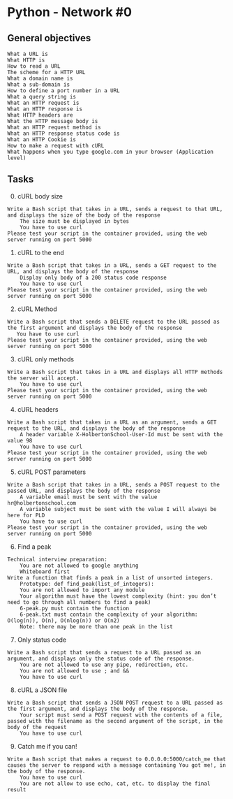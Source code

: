 # Python - Network #0
## General objectives
    What a URL is
    What HTTP is
    How to read a URL
    The scheme for a HTTP URL
    What a domain name is
    What a sub-domain is
    How to define a port number in a URL
    What a query string is
    What an HTTP request is
    What an HTTP response is
    What HTTP headers are
    What the HTTP message body is
    What an HTTP request method is
    What an HTTP response status code is
    What an HTTP Cookie is
    How to make a request with cURL
    What happens when you type google.com in your browser (Application level)

## Tasks
0. cURL body size 
```
Write a Bash script that takes in a URL, sends a request to that URL, and displays the size of the body of the response
    The size must be displayed in bytes
    You have to use curl
Please test your script in the container provided, using the web server running on port 5000
```
1. cURL to the end 
```
Write a Bash script that takes in a URL, sends a GET request to the URL, and displays the body of the response
    Display only body of a 200 status code response
    You have to use curl
Please test your script in the container provided, using the web server running on port 5000
```
 2. cURL Method 
 ```
 Write a Bash script that sends a DELETE request to the URL passed as the first argument and displays the body of the response
    You have to use curl
Please test your script in the container provided, using the web server running on port 5000
```
3. cURL only methods
```
Write a Bash script that takes in a URL and displays all HTTP methods the server will accept.
    You have to use curl
Please test your script in the container provided, using the web server running on port 5000
```
4. cURL headers 
```
Write a Bash script that takes in a URL as an argument, sends a GET request to the URL, and displays the body of the response
    A header variable X-HolbertonSchool-User-Id must be sent with the value 98
    You have to use curl
Please test your script in the container provided, using the web server running on port 5000
```
5. cURL POST parameters 
```
Write a Bash script that takes in a URL, sends a POST request to the passed URL, and displays the body of the response
    A variable email must be sent with the value hr@holbertonschool.com
    A variable subject must be sent with the value I will always be here for PLD
    You have to use curl
Please test your script in the container provided, using the web server running on port 5000
```
6. Find a peak 
```
Technical interview preparation:
    You are not allowed to google anything
    Whiteboard first
Write a function that finds a peak in a list of unsorted integers.
    Prototype: def find_peak(list_of_integers):
    You are not allowed to import any module
    Your algorithm must have the lowest complexity (hint: you don’t need to go through all numbers to find a peak)
    6-peak.py must contain the function
    6-peak.txt must contain the complexity of your algorithm: O(log(n)), O(n), O(nlog(n)) or O(n2)
    Note: there may be more than one peak in the list
```
7. Only status code 
```
Write a Bash script that sends a request to a URL passed as an argument, and displays only the status code of the response.
    You are not allowed to use any pipe, redirection, etc.
    You are not allowed to use ; and &&
    You have to use curl
```
8. cURL a JSON file 
```
Write a Bash script that sends a JSON POST request to a URL passed as the first argument, and displays the body of the response.
    Your script must send a POST request with the contents of a file, passed with the filename as the second argument of the script, in the body of the request
    You have to use curl
```
9. Catch me if you can! 
```
Write a Bash script that makes a request to 0.0.0.0:5000/catch_me that causes the server to respond with a message containing You got me!, in the body of the response.
    You have to use curl
    You are not allow to use echo, cat, etc. to display the final result
```
